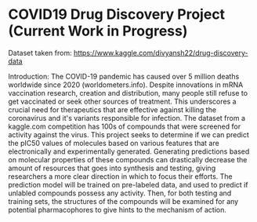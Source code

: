 # COVID19 Drug Discovery Project (Current Work in Progress)
Dataset taken from: https://www.kaggle.com/divyansh22/drug-discovery-data

Introduction: The COVID-19 pandemic has caused over 5 million deaths worldwide since 2020 (worldometers.info). Despite innovations in mRNA vaccination research, creation and distribution, many people still refuse to get vaccinated or seek other sources of treatment. This underscores a crucial need for therapeutics that are effective against killing the coronavirus and it's variants responsible for infection. The dataset from a kaggle.com competition has 100s of compounds that were screened for activity against the virus. This project seeks to determine if we can predict the pIC50 values of molecules based on various features that are electronically and experimentally generated. Generating predictions based on molecular properties of these compounds can drastically decrease the amount of resources that goes into synthesis and testing, giving researchers a more clear direction in which to focus their efforts. The prediction model will be trained on pre-labeled data, and used to predict if unlabled compounds possess any activity. Then, for both testing and training sets, the structures of the compounds will be examined for any potential pharmacophores to give hints to the mechanism of action.

